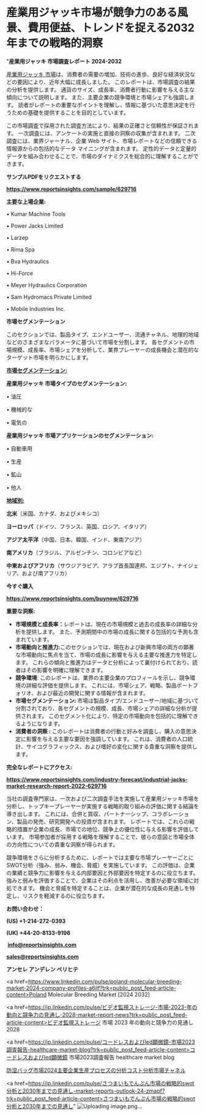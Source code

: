 # 産業用ジャッキ市場が競争力のある風景、費用便益、トレンドを捉える2032年までの戦略的洞察

"<strong>産業用ジャッキ 市場調査レポート 2024-2032</strong>

<a href=https://www.reportsinsights.com/sample/629716>産業用ジャッキ 市場</a>は、消費者の需要の増加、技術の進歩、良好な経済状況などの要因により、近年大幅に成長しました。 このレポートは、市場調査の結果の分析を提供します。 通貨のサイズ、成長率、消費者行動に影響を与える主な傾向について説明します。 また、主要企業の競争環境と市場シェアも強調します。 読者がレポートの重要なポイントを理解し、情報に基づいた意思決定を行うための基礎を提供することを目的としています。

この市場調査で採用された調査方法により、結果の正確さと信頼性が保証されます。 一次調査には、アンケートの実施と直接の洞察の収集が含まれます。 二次調査には、業界ジャーナル、企業 Web サイト、市場レポートなどの信頼できる情報源からの包括的なデータ マイニングが含まれます。 定性的データと定量的データを組み合わせることで、市場のダイナミクスを総合的に理解することができます。

<strong><b>サンプルPDFをリクエストする</b></strong>

<a href=https://www.reportsinsights.com/sample/629716><strong><u>https://www.reportsinsights.com/sample/629716</u></strong></a>

<strong>主要な上場企業:</strong>

• Kumar Machine Tools

• Power Jacks Limited

• Larzep

• Rima Spa

• Bva Hydraulics

• Hi-Force

• Meyer Hydraulics Corporation

• Sam Hydromacs Private Limited

• Mobile Industries Inc.

<strong>市場セグメンテーション</strong>

このセクションでは、製品タイプ、エンドユーザー、流通チャネル、地理的地域などのさまざまなパラメータに基づいて市場を分割します。 各セグメントの市場規模、成長率、市場シェアを分析して、業界プレーヤーの成長機会と潜在的なターゲット市場を明らかにします。

<strong><u>市場セグメンテーション</u></strong><strong><u>:</u></strong>

<strong>産業用ジャッキ 市場タイプのセグメンテーション:</strong>

• 油圧

• 機械的な

• 電気の

<strong>産業用ジャッキ 市場アプリケーションのセグメンテーション:</strong>

• 自動車用

• 生産

• 鉱山

• 他人

<strong><u>地域別</u></strong><strong><u>:</u></strong>

<strong>北米</strong>（米国、カナダ、およびメキシコ）

<strong>ヨーロッパ</strong>（ドイツ、フランス、英国、ロシア、イタリア）

<strong>アジア太平洋</strong>（中国、日本、韓国、インド、東南アジア）

<strong>南アメリカ</strong>（ブラジル、アルゼンチン、コロンビアなど）

<strong>中東およびアフリカ</strong>（サウジアラビア、アラブ首長国連邦、エジプト、ナイジェリア、および南アフリカ）

<strong>今すぐ購入</strong>

<a href=https://www.reportsinsights.com/buynow/629716><strong><u>https://www.reportsinsights.com/buynow/629716</u></strong></a>

<strong>重要な洞察:</strong>
<ul>
  <li><strong>市場規模と成長率：</strong>レポートは、現在の市場規模と過去の成長率の詳細な分析を提供します。 また、予測期間中の市場の成長に関する包括的な予測も含まれています。</li>
  <li><strong>市場動向と推進力:</strong>このセクションでは、現在および新興市場の両方の顕著な市場動向に焦点を当て、市場の成長に影響を与える主要な推進力を特定します。 これらの傾向と推進力はデータと分析によって裏付けられており、読者はその影響を明確に理解できます。</li>
  <li><strong>競争環境</strong>: このレポートは、業界の主要企業のプロフィールを示し、競争環境の詳細な評価を提供します。 これには、市場シェア、戦略、製品ポートフォリオ、および最近の開発に関する情報が含まれます。</li>
  <li><strong>市場セグメンテーション: </strong>市場は製品タイプ/エンドユーザー/地域に基づいて分割されており、各セグメントの規模、成長、市場シェアの詳細な分析が提供されます。 このセグメント化により、特定の市場動向を包括的に理解できるようになります。</li>
  <li><strong>消費者の洞察 : </strong>このレポートは消費者の行動と好みを調査し、購入の意思決定に影響を与える主要な要因を強調しています。 これは、消費者の人口統計、サイコグラフィックス、および嗜好の変化に関する貴重な洞察を提供します。</li>
</ul>
<strong>完全なレポートにアクセス:</strong>

<a href=https://www.reportsinsights.com/industry-forecast/industrial-jacks-market-research-report-2022-629716><strong><u><b>https://www.reportsinsights.com/industry-forecast/industrial-jacks-market-research-report-2022-629716</b></u></strong></a>

当社の調査専門家は、一次および二次調査手法を実施して産業用ジャッキ市場を分析し、トップキープレーヤーが実施する戦略的取り組みの評価に関する結論を導き出します。 これには、合併と買収、パートナーシップ、コラボレーション、製品の発売、研究開発への投資が含まれます。 レポートでは、これらの戦略的措置が企業の成長、市場での地位、競争上の優位性に与える影響を評価しています。 市場参加者が採用する戦略を理解することで、彼らの意図と市場全体の方向性についての貴重な洞察が得られます。

競争環境をさらに分析するために、レポートでは主要な市場プレーヤーごとにSWOT分析（強み、弱み、機会、脅威）を実施しています。 この評価は、企業の業績と競争力に影響を与える内部要因と外部要因を特定するのに役立ちます。 強みと弱みを評価することで、企業はその利点を活用し、改善が必要な領域に対処できます。 機会と脅威を特定することは、企業が潜在的な成長の見通しを特定し、リスクを軽減するのに役立ちます。

<strong>お問い合わせ：</strong>

<strong>(US) +1-214-272-0393</strong>

<strong>(UK) +44-20-8133-9198</strong>

<strong> </strong><a href=info@reportsinsights.com><strong><u>info@reportsinsights.com</u></strong></a>

<a href=sales@reportsinsights.com><strong><u>sales@reportsinsights.com</u></strong></a>

<strong>アンセレ アンデレン ベリヒテ</strong>

<a href=https://www.linkedin.com/pulse/poland-molecular-breeding-market-2024-company-profiles-a6jlf?trk=public_post_feed-article-content>Poland Molecular Breeding Market [2024 2032]</a>

<a href=https://jp.linkedin.com/pulse/ビデオ監視ストレージ-市場-2023-年の動向と競争力の見通し-2028-market-report-news?trk=public_post_feed-article-content>ビデオ監視ストレージ 市場 2023 年の動向と競争力の見通し 2028</a>

<a href=https://jp.linkedin.com/pulse/コードレスおよびled顕微鏡-市場2023調査報告-healthcare-market-blog?trk=public_post_feed-article-content>コードレスおよびled顕微鏡 市場2023調査報告 healthcare market blog</a>

<a href=https://www.linkedin.com/pulse/防湿バッグ市場2024主要企業生産プロセスの分析コスト分析市場チャネル-community-market-research-3vbdf/>防湿バッグ市場2024主要企業生産プロセスの分析コスト分析市場チャネル</a>

<a href=https://jp.linkedin.com/pulse/さつまいもでんぷん市場の戦略的swot分析と2030年までの見通し-market-reports-outlook-24-zmapf?trk=public_post_feed-article-content>さつまいもでんぷん市場の戦略的swot分析と2030年までの見通し</a>"
![Uploading image.png…]()
